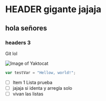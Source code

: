 # HEADER gigante jajaja

## hola señores

### headers 3

Git lol

![Image of Yaktocat](https://i.guim.co.uk/img/media/02088fb2247b13df646907d47f552dc69a236bc7/0_93_3235_3304/master/3235.jpg?width=700&quality=85&auto=format&fit=max&s=68f6a70c31fdd9fbdafce53e7d9b752c)


``` javascript
var testVar = "Hellow, world!";
```


- [ ] Item 1 Lista prueba
- [ ] jajaja si identa y arregla solo
- [ ] vivan las listas
